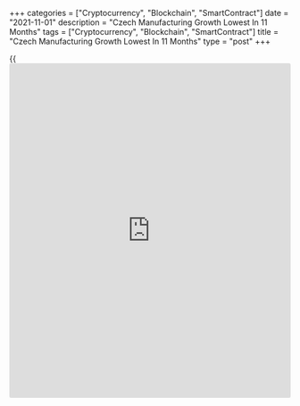 +++
categories = ["Cryptocurrency", "Blockchain", "SmartContract"]
date = "2021-11-01"
description = "Czech Manufacturing Growth Lowest In 11 Months"
tags = ["Cryptocurrency", "Blockchain", "SmartContract"]
title = "Czech Manufacturing Growth Lowest In 11 Months"
type = "post"
+++

{{<iframe id="large-banner" src="https://www.bounty.group/#slide=24.0" width="100%" height="600" scrolling="no" style="border: 0px solid rgb(216, 221, 230); border-radius: 3px;">}}

The Czech Republic's manufacturing sector growth eased to the lowest in
eleven months in October, survey data from IHS Markit showed on Monday.

The purchasing managers' index, or PMI, for the manufacturing sector
fell to 55.1 in October from 58.0 in September.

Economists had forecast a reading of 57.0. A PMI reading above 50
signals growth in the sector.

New orders declined in October and new [business][1] intake lowered. New
export orders decreased marginally.

Input purchasing increased to a weaker extent in October and suppliers'
delivery time lengthened.

Employment increased in October and backlogs of work accelerated.

Input cost and output prices increased in October.

"The slowdown seen in the Czech manufacturing sector in recent months
gathered further pace in October as the intense global supply chain
issues weighed heavily on production schedules," Joe Hayes, senior
economist at IHS Markit, said.

For comments and feedback [contact](https://www.playgroundfx.com/contact/): editorial@rtt[news](https://www.letsplayfx.com/blog/forex-news-website/).com

[Economic News][2]

 **What parts of the world are seeing the best (and worst) economic
performances lately? Click[here][3] to check out our [Econ Scorecard][3]
and find out! See up-to-the-moment [ranking](https://www.playgroundfx.com/blog/crypto-exchange-ranking/)s for the best and worst
performers in [GDP][4], [unemployment rate][5], [inflation][3] and much
more.**

   1. www.rtt[news](https://www.letsplayfx.com/blog/forex-news-website/).com/Content/Business.aspx
   2. www.rtt[news](https://www.letsplayfx.com/blog/forex-news-website/).com/Content/EconomicNews.aspx
   3. www.rtt[news](https://www.letsplayfx.com/blog/forex-news-website/).com/economic-scorecard/world-rank/CPI/highest-performance.aspx
   4. www.rtt[news](https://www.letsplayfx.com/blog/forex-news-website/).com/economic-scorecard/world-rank/GDP/highest-performance.aspx
   5. www.rtt[news](https://www.letsplayfx.com/blog/forex-news-website/).com/economic-scorecard/world-rank/unemployment-rate/lowest-performance.aspx